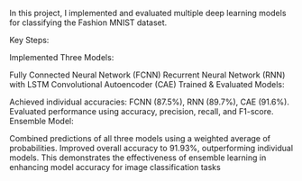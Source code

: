 In this project, I implemented and evaluated multiple deep learning models for classifying the Fashion MNIST dataset.

Key Steps:

Implemented Three Models:

Fully Connected Neural Network (FCNN)
Recurrent Neural Network (RNN) with LSTM
Convolutional Autoencoder (CAE)
Trained & Evaluated Models:

Achieved individual accuracies: FCNN (87.5%), RNN (89.7%), CAE (91.6%).
Evaluated performance using accuracy, precision, recall, and F1-score.
Ensemble Model:

Combined predictions of all three models using a weighted average of probabilities.
Improved overall accuracy to 91.93%, outperforming individual models.
This demonstrates the effectiveness of ensemble learning in enhancing model accuracy for image classification tasks
